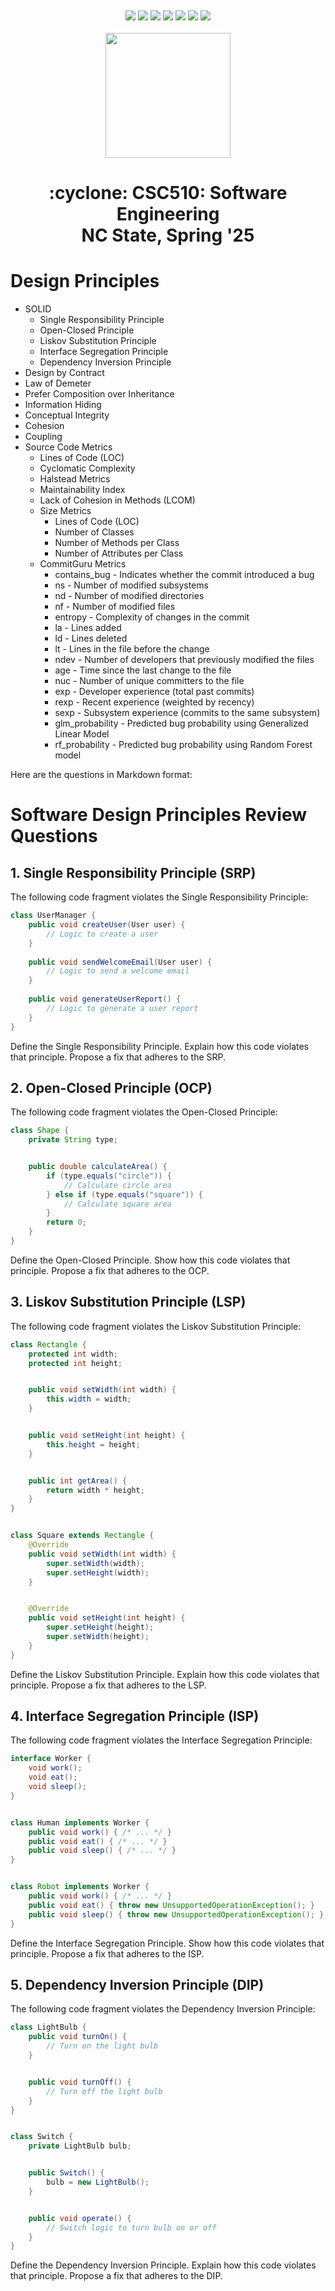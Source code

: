 <p><a name=top> </a>&nbsp;</p>
<p align=center>
    <a
    href="/README.md#top"><img
    src="https://img.shields.io/badge/Home-%23ff5733?style=for-the-badge&logo=home&logoColor=white"></a> <a
    href="/docs/syllabus.md#top"><img
    src="https://img.shields.io/badge/Syllabus-%230055ff?style=for-the-badge&logo=openai&logoColor=white"></a> <a
    href="https://docs.google.com/spreadsheets/d/1Jlx-BBsvVqmWhW1L9Fz6u18vPSjGXj1i/edit?usp=sharing&ouid=110996670184359055145&rtpof=true&sd=true"><img
    src="https://img.shields.io/badge/Groups-%23ffd700?style=for-the-badge&logo=users&logoColor=white"></a> <a
    href="https://moodle-courses2425.wolfware.ncsu.edu/course/view.php?id=7150"><img
    src="https://img.shields.io/badge/Moodle-%23dc143c?style=for-the-badge&logo=moodle&logoColor=white"></a> <a
    href="https://discord.gg/whDXzJGP"><img
    src="https://img.shields.io/badge/Discord-%23008080?style=for-the-badge&logo=discord&logoColor=white"></a> <a
    href="https://ncsu.hosted.panopto.com/Panopto/Pages/Sessions/List.aspx?folderID=958aa5e8-f99e-441f-a545-b26400dfe515"><img
    src="https://img.shields.io/badge/Videos-%23ffa500?style=for-the-badge&logo=youtube&logoColor=white"></a> <a
    href="/LICENSE.md"><img
    src="https://img.shields.io/badge/(c)%20Tim%20Menzies,%202025-%234b4b4b?style=for-the-badge&logoColor=white"></a>
    <br>&nbsp;<br>
    <img width=200 src="/img/banner2.png">
</p>
<h1 align="center">:cyclone:&nbsp;CSC510: Software Engineering<br>NC&nbsp;State, Spring&nbsp;'25</h1>
      



# Design Principles


- SOLID
  - Single Responsibility Principle
  - Open-Closed Principle
  - Liskov Substitution Principle
  - Interface Segregation Principle
  - Dependency Inversion Principle
- Design by Contract
- Law of Demeter
- Prefer Composition over Inheritance
- Information Hiding
- Conceptual Integrity
- Cohesion
- Coupling
- Source Code Metrics
  - Lines of Code (LOC)
  - Cyclomatic Complexity
  - Halstead Metrics
  - Maintainability Index
  - Lack of Cohesion in Methods (LCOM)
  - Size Metrics
    - Lines of Code (LOC)
    - Number of Classes
    - Number of Methods per Class
    - Number of Attributes per Class
  - CommitGuru Metrics
    - contains_bug - Indicates whether the commit introduced a bug
    - ns - Number of modified subsystems
    - nd - Number of modified directories
    - nf - Number of modified files
    - entropy - Complexity of changes in the commit
    - la - Lines added
    - ld - Lines deleted
    - lt - Lines in the file before the change
    - ndev - Number of developers that previously modified the files
    - age - Time since the last change to the file
    - nuc - Number of unique committers to the file
    - exp - Developer experience (total past commits)
    - rexp - Recent experience (weighted by recency)
    - sexp - Subsystem experience (commits to the same subsystem)
    - glm_probability - Predicted bug probability using Generalized Linear Model
    - rf_probability - Predicted bug probability using Random Forest model


Here are the questions in Markdown format:


# Software Design Principles Review Questions


## 1. Single Responsibility Principle (SRP)


The following code fragment violates the Single Responsibility Principle:


```java
class UserManager {
    public void createUser(User user) {
        // Logic to create a user
    }
    
    public void sendWelcomeEmail(User user) {
        // Logic to send a welcome email
    }
    
    public void generateUserReport() {
        // Logic to generate a user report
    }
}
```


Define the Single Responsibility Principle. Explain how this code violates that principle. Propose a fix that adheres to the SRP.


## 2. Open-Closed Principle (OCP)


The following code fragment violates the Open-Closed Principle:


```java
class Shape {
    private String type;


    public double calculateArea() {
        if (type.equals("circle")) {
            // Calculate circle area
        } else if (type.equals("square")) {
            // Calculate square area
        }
        return 0;
    }
}
```


Define the Open-Closed Principle. Show how this code violates that principle. Propose a fix that adheres to the OCP.


## 3. Liskov Substitution Principle (LSP)


The following code fragment violates the Liskov Substitution Principle:


```java
class Rectangle {
    protected int width;
    protected int height;


    public void setWidth(int width) {
        this.width = width;
    }


    public void setHeight(int height) {
        this.height = height;
    }


    public int getArea() {
        return width * height;
    }
}


class Square extends Rectangle {
    @Override
    public void setWidth(int width) {
        super.setWidth(width);
        super.setHeight(width);
    }


    @Override
    public void setHeight(int height) {
        super.setHeight(height);
        super.setWidth(height);
    }
}
```


Define the Liskov Substitution Principle. Explain how this code violates that principle. Propose a fix that adheres to the LSP.


## 4. Interface Segregation Principle (ISP)


The following code fragment violates the Interface Segregation Principle:


```java
interface Worker {
    void work();
    void eat();
    void sleep();
}


class Human implements Worker {
    public void work() { /* ... */ }
    public void eat() { /* ... */ }
    public void sleep() { /* ... */ }
}


class Robot implements Worker {
    public void work() { /* ... */ }
    public void eat() { throw new UnsupportedOperationException(); }
    public void sleep() { throw new UnsupportedOperationException(); }
}
```


Define the Interface Segregation Principle. Show how this code violates that principle. Propose a fix that adheres to the ISP.


## 5. Dependency Inversion Principle (DIP)


The following code fragment violates the Dependency Inversion Principle:


```java
class LightBulb {
    public void turnOn() {
        // Turn on the light bulb
    }


    public void turnOff() {
        // Turn off the light bulb
    }
}


class Switch {
    private LightBulb bulb;


    public Switch() {
        bulb = new LightBulb();
    }


    public void operate() {
        // Switch logic to turn bulb on or off
    }
}
```


Define the Dependency Inversion Principle. Explain how this code violates that principle. Propose a fix that adheres to the DIP.


